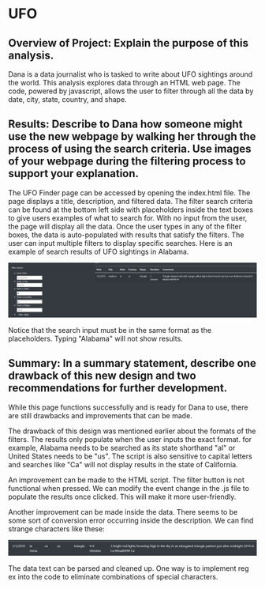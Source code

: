 # UFO

## Overview of Project: Explain the purpose of this analysis.

Dana is a data journalist who is tasked to write about UFO sightings around the world. This analysis explores data through an HTML web page. The code, powered by javascript, allows the user to filter through all the data by date, city, state, country, and shape. 


## Results: Describe to Dana how someone might use the new webpage by walking her through the process of using the search criteria. Use images of your webpage during the filtering process to support your explanation.

The UFO Finder page can be accessed by opening the index.html file. The page displays a title, description, and filtered data. The filter search criteria can be found at the bottom left side with placeholders inside the text boxes to give users examples of what to search for. With no input from the user, the page will display all the data. Once the user types in any of the filter boxes, the data is auto-populated with results that satisfy the filters. The user can input multiple filters to display specific searches. Here is an example of search results of UFO sightings in Alabama. 

![al search](https://github.com/XSR700/UFO/blob/main/al%20search.PNG)

Notice that the search input must be in the same format as the placeholders. Typing "Alabama" will not show results. 



## Summary: In a summary statement, describe one drawback of this new design and two recommendations for further development.

While this page functions successfully and is ready for Dana to use, there are still drawbacks and improvements that can be made. 

The drawback of this design was mentioned earlier about the formats of the filters. The results only populate when the user inputs the exact format. for example, Alabama needs to be searched as its state shorthand "al" or United States needs to be "us". The script is also sensitive to capital letters and searches like "Ca" will not display results in the state of California. 

An improvement can be made to the HTML script. The filter button is not functional when pressed. We can modify the event change in the .js file to populate the results once clicked. This will make it more user-friendly. 

Another improvement can be made inside the data. There seems to be some sort of conversion error occurring inside the description. We can find strange characters like these:

![improvement 2](https://github.com/XSR700/UFO/blob/main/improvement%202.PNG)

The data text can be parsed and cleaned up. One way is to implement reg ex into the code to eliminate combinations of special characters. 


